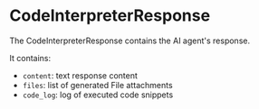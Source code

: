 # CodeInterpreterResponse
The CodeInterpreterResponse contains the AI agent's response.

It contains:

- `content`: text response content
- `files`: list of generated File attachments
- `code_log`: log of executed code snippets
